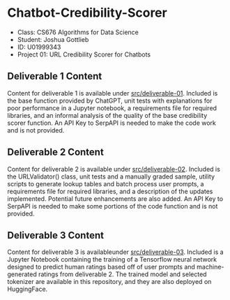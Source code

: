 # Chatbot-Credibility-Scorer

<ul>
  <li>Class: CS676 Algorithms for Data Science</li>
  <li>Student: Joshua Gottlieb</li>
  <li>ID: U01999343</li>
  <li>Project 01: URL Credibility Scorer for Chatbots</li>
</ul>

## Deliverable 1 Content

Content for deliverable 1 is available under [src/deliverable-01](https://github.com/JoshuaGottlieb/Chatbot-Credibility-Scorer/tree/main/src/deliverable-01). Included is the base function provided by ChatGPT, unit tests with explanations for poor performance in a Jupyter notebook, a requirements file for required libraries, and an informal analysis of the quality of the base credibility scorer function. An API Key to SerpAPI is needed to make the code work and is not provided.

## Deliverable 2 Content

Content for deliverable 2 is available under [src/deliverable-02](https://github.com/JoshuaGottlieb/Chatbot-Credibility-Scorer/tree/main/src/deliverable-02). Included is the URLValidator() class, unit tests and a manually graded sample, utility scripts to generate lookup tables and batch process user prompts, a requirements file for required libraries, and a description of the updates implemented. Potential future enhancements are also added. An API Key to SerpAPI is needed to make some portions of the code function and is not provided.

## Deliverable 3 Content

Content for deliverable 3 is availableunder [src/deliverable-03](https://github.com/JoshuaGottlieb/Chatbot-Credibility-Scorer/tree/main/src/deliverable-03). Included is a Jupyter Notebook containing the training of a Tensorflow neural network designed to predict human ratings based off of user prompts and machine-generated ratings from deliverable 2. The trained model and selected tokenizer are available in this repository, and they are also deployed on HuggingFace.
